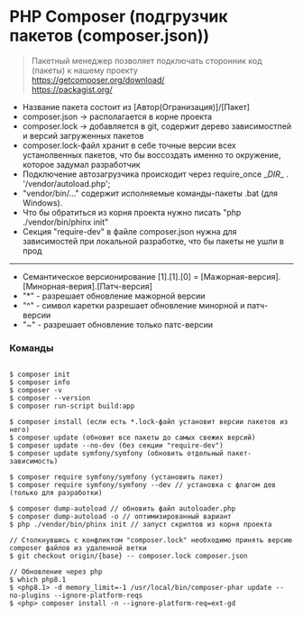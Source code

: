 # PHP Composer (подгрузчик пакетов (composer.json))
> Пакетный менеджер позволяет подключать сторонник код (пакеты) к нашему проекту \
> https://getcomposer.org/download/ \
> https://packagist.org/

- Название пакета состоит из [Автор(Огранизация)]/[Пакет]
- composer.json -> располагается в корне проекта
- composer.lock -> добавляется в git, содержит дерево зависимостпей и версий загруженных пакетов
- composer.lock-файл хранит в себе точные версии всех устанолвенных пакетов, что бы воссоздать именно то окружение, которое задумал разработчик
- Подключение автозагрузчика происходит через require_once \__DIR__ . '/vendor/autoload.php';
- "vendor/bin/..." содержит исполняемые команды-пакеты .bat (для Windows).
- Что бы обратиться из корня проекта нужно писать "php ./vendor/bin/phinx init"
- Секция "require-dev" в файле composer.json нужна для зависимостей при локальной разработке, что бы пакеты не ушли в прод

---

- Семантическое версионирование [1].[1].[0] = [Мажорная-версия].[Минорная-верия].[Патч-версия]
- "*" - разрешает обновление мажорной версии
- "^" - символ каретки разрешает обновление минорной и патч-версии
- "~" - разрешает обновление только патс-версии

### Команды

```console

$ composer init
$ composer info
$ composer -v
$ composer --version
$ composer run-script build:app

$ composer install (если есть *.lock-файл установит версии пакетов из него)
$ composer update (обновит все пакеты до самых свежих версий)
$ composer update --no-dev (без секции "require-dev")
$ composer update symfony/symfony (обновить отдельный пакет-зависимость)

$ composer require symfony/symfony (установить пакет)
$ composer require symfony/symfony --dev // установка с флагом дев (только для разработки)

$ composer dump-autoload // обновить файл autoloader.php
$ composer dump-autoload -o // оптимизированный вариант
$ php ./vendor/bin/phinx init // запуст скриптов из корня проекта

// Столкнувшись с конфликтом "composer.lock" необходимо принять версию composer файлов из удаленной ветки
$ git checkout origin/{base} -- composer.lock composer.json

// Обновление через php
$ which php8.1
$ <php8.1> -d memory_limit=-1 /usr/local/bin/composer-phar update --no-plugins --ignore-platform-reqs
$ <php> composer install -n --ignore-platform-req=ext-gd

```
